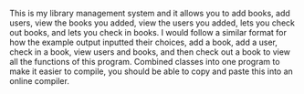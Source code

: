 This is my library management system and it allows you to add books, add users, view the books you added, view the users you added, lets you check out books, and lets you check in books. I would follow a similar format for how the example output inputted their choices, add a book, add a user, check in a book, view users and books, and then check out a book to view all the functions of this program. Combined classes into one program to make it easier to compile, you should be able to copy and paste this into an online compiler.
